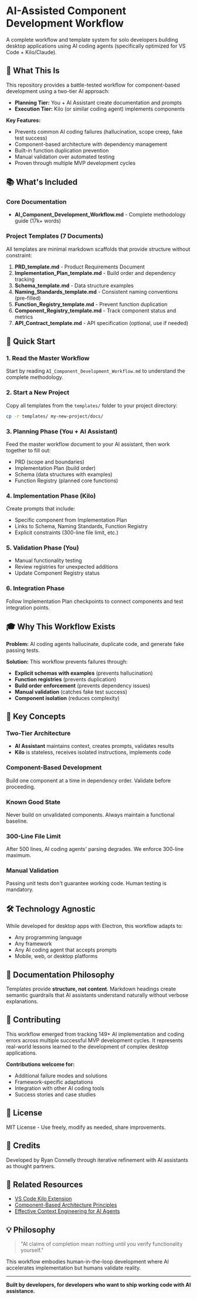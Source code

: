 # AI-Assisted Component Development Workflow

A complete workflow and template system for solo developers building desktop applications using AI coding agents (specifically optimized for VS Code + Kilo/Claude).

## 🎯 What This Is

This repository provides a battle-tested workflow for component-based development using a two-tier AI approach:
- **Planning Tier:** You + AI Assistant create documentation and prompts
- **Execution Tier:** Kilo (or similar coding agent) implements components

**Key Features:**
- Prevents common AI coding failures (hallucination, scope creep, fake test success)
- Component-based architecture with dependency management
- Built-in function duplication prevention
- Manual validation over automated testing
- Proven through multiple MVP development cycles

## 📚 What's Included

### Core Documentation
- **AI_Component_Development_Workflow.md** - Complete methodology guide (17k+ words)

### Project Templates (7 Documents)
All templates are minimal markdown scaffolds that provide structure without constraint:

1. **PRD_template.md** - Product Requirements Document
2. **Implementation_Plan_template.md** - Build order and dependency tracking
3. **Schema_template.md** - Data structure examples
4. **Naming_Standards_template.md** - Consistent naming conventions (pre-filled)
5. **Function_Registry_template.md** - Prevent function duplication
6. **Component_Registry_template.md** - Track component status and metrics
7. **API_Contract_template.md** - API specification (optional, use if needed)

## 🚀 Quick Start

### 1. Read the Master Workflow
Start by reading `AI_Component_Development_Workflow.md` to understand the complete methodology.

### 2. Start a New Project
Copy all templates from the `templates/` folder to your project directory:

```bash
cp -r templates/ my-new-project/docs/
```

### 3. Planning Phase (You + AI Assistant)
Feed the master workflow document to your AI assistant, then work together to fill out:
- PRD (scope and boundaries)
- Implementation Plan (build order)
- Schema (data structures with examples)
- Function Registry (planned core functions)

### 4. Implementation Phase (Kilo)
Create prompts that include:
- Specific component from Implementation Plan
- Links to Schema, Naming Standards, Function Registry
- Explicit constraints (300-line file limit, etc.)

### 5. Validation Phase (You)
- Manual functionality testing
- Review registries for unexpected additions
- Update Component Registry status

### 6. Integration Phase
Follow Implementation Plan checkpoints to connect components and test integration points.

## 🎓 Why This Workflow Exists

**Problem:** AI coding agents hallucinate, duplicate code, and generate fake passing tests.

**Solution:** This workflow prevents failures through:
- **Explicit schemas with examples** (prevents hallucination)
- **Function registries** (prevents duplication)
- **Build order enforcement** (prevents dependency issues)
- **Manual validation** (catches fake test success)
- **Component isolation** (reduces complexity)

## 📖 Key Concepts

### Two-Tier Architecture
- **AI Assistant** maintains context, creates prompts, validates results
- **Kilo** is stateless, receives isolated instructions, implements code

### Component-Based Development
Build one component at a time in dependency order. Validate before proceeding.

### Known Good State
Never build on unvalidated components. Always maintain a functional baseline.

### 300-Line File Limit
After 500 lines, AI coding agents' parsing degrades. We enforce 300-line maximum.

### Manual Validation
Passing unit tests don't guarantee working code. Human testing is mandatory.

## 🛠️ Technology Agnostic

While developed for desktop apps with Electron, this workflow adapts to:
- Any programming language
- Any framework
- Any AI coding agent that accepts prompts
- Mobile, web, or desktop platforms

## 📝 Documentation Philosophy

Templates provide **structure, not content**. Markdown headings create semantic guardrails that AI assistants understand naturally without verbose explanations.

## 🤝 Contributing

This workflow emerged from tracking 149+ AI implementation and coding errors across multiple successful MVP development cycles. It represents real-world lessons learned to the development of complex desktop applications.

**Contributions welcome for:**
- Additional failure modes and solutions
- Framework-specific adaptations
- Integration with other AI coding tools
- Success stories and case studies

## 📄 License

MIT License - Use freely, modify as needed, share improvements.

## 🙏 Credits

Developed by Ryan Connelly through iterative refinement with AI assistants as thought partners.

## 🔗 Related Resources

- [VS Code Kilo Extension](https://marketplace.visualstudio.com/)
- [Component-Based Architecture Principles](https://en.wikipedia.org/wiki/Component-based_software_engineering)
- [Effective Context Engineering for AI Agents](https://www.anthropic.com/engineering/effective-context-engineering-for-ai-agents)

## 💡 Philosophy

> "AI claims of completion mean nothing until you verify functionality yourself."

This workflow embodies human-in-the-loop development where AI accelerates implementation but humans validate reality.

---

**Built by developers, for developers who want to ship working code with AI assistance.**
